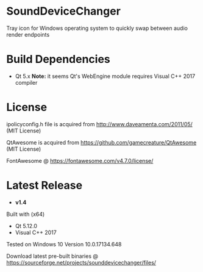 # SoundDeviceChanger
Tray icon for Windows operating system to quickly swap between audio render endpoints

# Build Dependencies
- Qt 5.x
**Note:** it seems Qt's WebEngine module requires Visual C++ 2017 compiler

# License
ipolicyconfig.h file is acquired from http://www.daveamenta.com/2011/05/ (MIT License)

QtAwesome is acquired from https://github.com/gamecreature/QtAwesome (MIT License)

FontAwesome @ https://fontawesome.com/v4.7.0/license/

# Latest Release 

- **v1.4**

Built with (x64)
- Qt 5.12.0
- Visual C++ 2017 

Tested on Windows 10 Version 10.0.17134.648

Download latest pre-built binaries @ https://sourceforge.net/projects/sounddevicechanger/files/